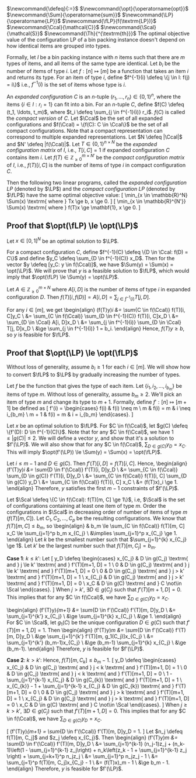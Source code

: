 <span class="invisible">
$\newcommand{\defeq}{:=}$
$\newcommand{\opt}{\operatorname{opt}}$
$\newcommand{\Sum}{\operatorname{sum}}$
$\newcommand{\LP}{\operatorname{LP}}$
$\newcommand{\fLP}{f(\textrm{LP})}$
$\newcommand{\Ccal}{\mathcal{C}}$
$\newcommand{\Scal}{\mathcal{S}}$
$\newcommand{\Th}{^{\textrm{th}}}$
</span>
The optimal objective value of the configuration LP of a bin packing instance
doesn't depend on how identical items are grouped into types.

Formally, let $I$ be a bin packing instance with $n$ items such that there are
$m$ types of items, and all items of the same type are identical.
Let $b_i$ be the number of items of type $i$.
Let $f: [n] \mapsto [m]$ be a function that takes an item $i$ and returns its type.
For an item of type $i$, define $f^{-1}(i) \defeq \{j \in I: f(j) = i\}$
i.e., $f^{-1}(i)$ is the set of items whose type is $i$.

An *expanded configuration* $C$ is an $n$-tuple $(r_1, \ldots, r_n) \in \{0, 1\}^n$,
where the items $\{i \in I: r_i = 1\}$ can fit into a bin.
For an $n$-tuple $C$, define $f(C) \defeq (t_1, \ldots, t_m)$,
where $t_i \defeq \sum_{j \in f^{-1}(i)} r_i$.
$f(C)$ is called the *compact version* of $C$.
Let $\Ccal$ be the set of all expanded configurations
and $f(\Ccal) = \{f(C): C \in \Ccal\}$ be the set of all compact configurations.
Note that a compact representation can correspond to multiple expanded representations.
Let $N \defeq |\Ccal|$ and $N' \defeq |f(\Ccal)|$.
Let $T \in \{0, 1\}^{n \times N}$ be the *expanded configuration matrix* of $I$,
i.e., $T[i, C] = 1$ if expanded configuration $C$ contains item $i$.
Let $f(T) \in \mathbb{Z}_{\ge 0}^{m \times N'}$ be the *compact configuration matrix* of $I$,
i.e., $f(T)[i, C]$ is the number of items of type $i$ in compact configuration $C$.

Then the following two linear programs, called
the *expanded configuration LP* (denoted by $\LP$)
and the *compact configuration LP* (denoted by $\fLP$)
have the same optimal objective value:
\[ \min_{x \in \mathbb{R}^N} \Sum(x) \textrm{ where } Tx \ge b, x \ge 0. \]
\[ \min_{x \in \mathbb{R}^{N'}} \Sum(x) \textrm{ where } f(T)x \ge \mathbf{1}, x \ge 0. \]

## Proof that $\opt(\fLP) \le \opt(\LP)$

Let $x \in [0, 1]^N$ be an optimal solution to $\LP$.

For a compact configuration $C$, define $f^{-1}(C) \defeq \{D \in \Ccal: f(D) = C\}$
and define $y_C \defeq \sum_{D \in f^{-1}(C)} x_D$.
Then for the vector $y \defeq [y_C: y \in f(\Ccal)]$,
we have $\Sum(y) = \Sum(x) = \opt(\LP)$.
We will prove that $y$ is a feasible solution to $\fLP$,
which would imply that $\opt(\fLP) \le \Sum(y) = \opt(\LP)$.

Let $A \in \mathbb{Z}_{\ge 0}^{m \times N}$ where $A[i, D]$ is the
number of items of type $i$ in expanded configuration $D$.
Then $f(T)[i, f(D)] = A[i, D] = \sum_{j \in f^{-1}(i)} T[j, D]$.

For any $i \in [m]$, we get
\begin{align}
(f(T)y)_i &= \sum_{C \in f(\Ccal)} f(T)[i, C]y_C
\\ &= \sum_{C \in f(\Ccal)} \sum_{D \in f^{-1}(C)} f(T)[i, C]x_D
\\ &= \sum_{D \in \Ccal} A[i, D]x_D
\\ &= \sum_{j \in f^{-1}(i)} \sum_{D \in \Ccal} T[j, D]x_D
\\ &\ge \sum_{j \in f^{-1}(i)} 1 = b_i.
\end{align}
Hence, $f(T)y \ge b$, so $y$ is feasible for $\fLP$.

## Proof that $\opt(\LP) \le \opt(\fLP)$

Without loss of generality, assume $b_i \ge 1$ for each $i \in [m]$.
We will show how to convert $\fLP$ to $\LP$ by gradually increasing the number of types.

Let $f$ be the function that gives the type of each item.
Let $\{i_1, i_2, \ldots, i_{b_m}\}$ be items of type $m$.
Without loss of generality, assume $b_m \ge 2$.
We'll pick an item of type $m$ and change its type to $m+1$.
Formally, define $f': [n] \mapsto [m+1]$ be defined as
\[ f'(i) = \begin{cases} f(i) & f(i) \neq m
\\ m & f(i) = m & i \neq i_{b_m}
\\ m + 1 & f(i) = m & i = i_{b_m}
\end{cases}. \]

Let $x$ be an optimal solution to $\fLP$.
For $C \in f(\Ccal)$, let $g(C) \defeq \{f'(D): D \in f^{-1}(C)\}$.
Note that for any $C \in f(\Ccal)$, we have $1 \le |g(C)| \le 2$.
We will define a vector $y$, and show that it's a solution to $f'(\LP)$.
We will also show that for any $C \in f(\Ccal)$, $\sum_{D \in g(C)} y_D = x_C$.
This will imply $\opt(f'(\LP)) \le \Sum(y) = \Sum(x) = \opt(\fLP)$.

Let $i \le m-1$ and $D \in g(C)$. Then $f'(T)[i, D] = f(T)[i, C]$. Hence,
\begin{align}
(f'(T)y)_i &= \sum_{D \in f'(\Ccal)} f'(T)[i, D]y_D
\\ &= \sum_{C \in f(\Ccal)} \sum_{D \in g(C)} f'(T)[i, D]y_D
\\ &= \sum_{C \in f(\Ccal)} f(T)[i, C] \sum_{D \in g(C)} y_D
\\ &= \sum_{C \in f(\Ccal)} f(T)[i, C] x_C
\\ &= (f(T)x)_i \ge 1.
\end{align}
Therefore, $y$ satisfies the first $m-1$ constraints of $f'(\LP)$.

Let $\Scal \defeq \{C \in f(\Ccal): f(T)[m, C] \ge 1\}$,
i.e, $\Scal$ is the set of configurations containing at least one item of type $m$.
Order the configurations in $\Scal$ in decreasing order of
number of items of type $m$ ($f(T)[m, C]$).
Let $C_1, C_2, \ldots, C_p$ be the resulting configurations.
We know that $f(T)[m, C] \le b_m$, so
\begin{align}
& b_m \le \sum_{C \in f(\Ccal)} f(T)[m, C] x_C \le \sum_{j=1}^p b_m x_{C_j}
\\ &\implies \sum_{j=1}^p x_{C_j} \ge 1.
\end{align}
Let $k$ be the smallest number such that $\sum_{j=1}^{k} x_{C_j} \ge 1$.
Let $k'$ be the largest number such that $f(T)[m, C_j] = b_m$.

**Case 1**: $k \le k'$: Let
\[ y_D \defeq \begin{cases}
x_{C_j}     & D \in g(C_j) \textrm{ and } j \le k' \textrm{ and } f'(T)[m+1, D] = 1
\\ 0        & D \in g(C_j) \textrm{ and } j \le k' \textrm{ and } f'(T)[m+1, D] = 0
\\ 0        & D \in g(C_j) \textrm{ and } j > k'   \textrm{ and } f'(T)[m+1, D] = 1
\\ x_{C_j}  & D \in g(C_j) \textrm{ and } j > k'   \textrm{ and } f'(T)[m+1, D] = 0
\\ x_C      & D \in g(C) \textrm{ and } C \not\in \Scal
\end{cases}. \]
When $j > k'$, $\exists D \in g(C_j)$ such that $f'(T)[m+1, D] = 0$.
This implies that for any $C \in f(\Ccal)$, we have $\sum_{D \in g(C)} y_D = x_C$.

\begin{align}
(f'(T)y)_{m+1} &= \sum_{D \in f'(\Ccal)} f'(T)[m, D]y_D
\\ &= \sum_{j=1}^{k'} x_{C_j}
\\ &\ge \sum_{j=1}^{k} x_{C_j}
\\ &\ge 1.
\end{align}
For $C \in \Scal$, let $g_1(C)$ be the unique configuration $D \in g(C)$
such that $f'(T)[m+1, D] = 1$. Then
\begin{align}
(f'(T)y)_m &= \sum_{D \in f'(\Ccal)} f'(T)[m, D]y_D
\\ &\ge \sum_{j=1}^{k'} f'(T)[m, g_1(C_j)]x_{C_j}
\\ &= \sum_{j=1}^{k'} (b_m-1)x_{C_j}
\\ &\ge (b_m-1) \sum_{j=1}^{k} x_{C_j}
\\ &\ge (b_m-1).
\end{align}
Therefore, $y$ is feasible for $f'(\LP)$.

**Case 2**: $k > k'$: Hence, $f(T)[m, C_{k}] \le b_m - 1$.
\[ y_D \defeq \begin{cases}
x_{C_j}     & D \in g(C_j) \textrm{ and } j < k \textrm{ and } f'(T)[m+1, D] = 1
\\ 0        & D \in g(C_j) \textrm{ and } j < k \textrm{ and } f'(T)[m+1, D] = 0
\\ 1 - \sum_{j=1}^{k-1} x_{C_j}
            & D \in g(C_{k}) \textrm{ and } f'(T)[m+1, D] = 1
\\ x_{C_{k}} - 1 + \sum_{j=1}^{k-1} x_{C_j}
            & D \in g(C_{k}) \textrm{ and } f'(T)[m+1, D] = 0
\\ 0        & D \in g(C_j) \textrm{ and } j > k \textrm{ and } f'(T)[m+1, D] = 1
\\ x_{C_j}  & D \in g(C_j) \textrm{ and } j > k \textrm{ and } f'(T)[m+1, D] = 0
\\ x_C      & D \in g(C) \textrm{ and } C \not\in \Scal
\end{cases}. \]
When $j \ge k > k'$, $\exists D \in g(C_j)$ such that $f'(T)[m+1, D] = 0$.
This implies that for any $C \in f(\Ccal)$, we have $\sum_{D \in g(C)} y_D = x_C$.

\[ (f'(T)y)_{m+1} = \sum_{D \in f'(\Ccal)} f'(T)[m, D]y_D = 1. \]
Let $n_j \defeq f(T)[m, C_j]$ and $z_j \defeq x_{C_j}$. Then
\begin{align}
(f'(T)y)_m &= \sum_{D \in f'(\Ccal)} f'(T)[m, D]y_D
\\ &= \sum_{j=1}^{k-1} (n_j-1)z_j
    + (n_k-1)\left(1 - \sum_{j=1}^{k-1} z_j\right)
    + n_k\left(z_k - 1 + \sum_{j=1}^{k-1} z_j \right)
    + \sum_{j=k+1}^p n_jz_j
\\ &= \sum_{j=1}^p n_jz_j - 1
\\ &= \sum_{j=1}^p f(T)[m, C_j]x_{C_j} - 1
\\ &= (f(T)x)_m - 1
\\ &\ge b_m - 1.
\end{align}
Therefore, $y$ is feasible for $f'(\LP)$.
